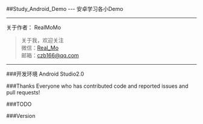 ##Study_Android_Demo  --- 安卓学习各小Demo



---
关于作者：
RealMoMo
> 关于我，欢迎关注  
   微信：[Real_Mo]()  
   邮箱：czb166@qq.com
-------------

     
   
###开发环境
Android Studio2.0




###Thanks
Everyone who has contributed code and reported issues and pull requests!



###TODO


###Version


